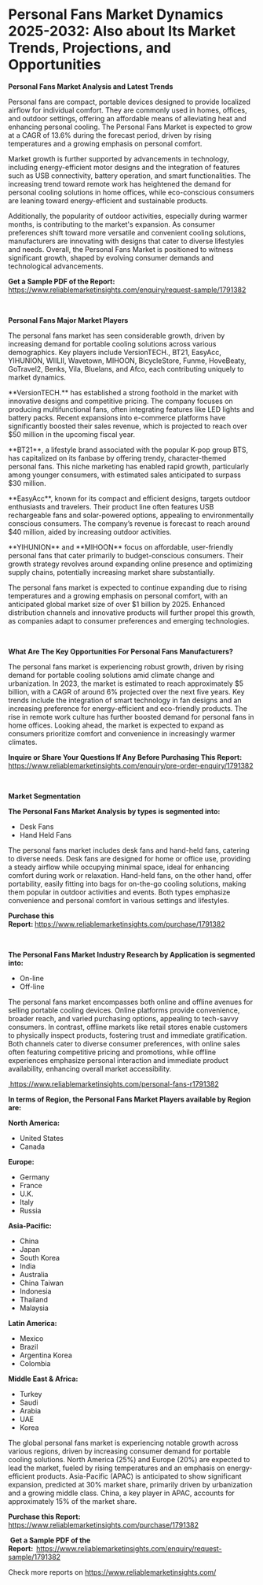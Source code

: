 <p><h1>Personal Fans Market Dynamics 2025-2032: Also about Its Market Trends, Projections, and Opportunities</h1></p><p><strong>Personal Fans Market Analysis and Latest Trends</strong></p>
<p><p>Personal fans are compact, portable devices designed to provide localized airflow for individual comfort. They are commonly used in homes, offices, and outdoor settings, offering an affordable means of alleviating heat and enhancing personal cooling. The Personal Fans Market is expected to grow at a CAGR of 13.6% during the forecast period, driven by rising temperatures and a growing emphasis on personal comfort.</p><p>Market growth is further supported by advancements in technology, including energy-efficient motor designs and the integration of features such as USB connectivity, battery operation, and smart functionalities. The increasing trend toward remote work has heightened the demand for personal cooling solutions in home offices, while eco-conscious consumers are leaning toward energy-efficient and sustainable products.</p><p>Additionally, the popularity of outdoor activities, especially during warmer months, is contributing to the market's expansion. As consumer preferences shift toward more versatile and convenient cooling solutions, manufacturers are innovating with designs that cater to diverse lifestyles and needs. Overall, the Personal Fans Market is positioned to witness significant growth, shaped by evolving consumer demands and technological advancements.</p></p>
<p><strong>Get a Sample PDF of the Report:&nbsp;</strong> <a href="https://www.reliablemarketinsights.com/enquiry/request-sample/1791382?utm_campaign=2888&utm_medium=2&utm_source=Github&utm_content=ia&utm_term=04042025&utm_id=personal-fans">https://www.reliablemarketinsights.com/enquiry/request-sample/1791382</a></p>
<p>&nbsp;</p>
<p><strong>Personal Fans Major Market Players</strong></p>
<p><p>The personal fans market has seen considerable growth, driven by increasing demand for portable cooling solutions across various demographics. Key players include VersionTECH., BT21, EasyAcc, YIHUNION, WIILII, Wavetown, MIHOON, BicycleStore, Funme, HoveBeaty, GoTravel2, Benks, Vila, Bluelans, and Afco, each contributing uniquely to market dynamics.</p><p>**VersionTECH.** has established a strong foothold in the market with innovative designs and competitive pricing. The company focuses on producing multifunctional fans, often integrating features like LED lights and battery packs. Recent expansions into e-commerce platforms have significantly boosted their sales revenue, which is projected to reach over $50 million in the upcoming fiscal year.</p><p>**BT21**, a lifestyle brand associated with the popular K-pop group BTS, has capitalized on its fanbase by offering trendy, character-themed personal fans. This niche marketing has enabled rapid growth, particularly among younger consumers, with estimated sales anticipated to surpass $30 million.</p><p>**EasyAcc**, known for its compact and efficient designs, targets outdoor enthusiasts and travelers. Their product line often features USB rechargeable fans and solar-powered options, appealing to environmentally conscious consumers. The company’s revenue is forecast to reach around $40 million, aided by increasing outdoor activities.</p><p>**YIHUNION** and **MIHOON** focus on affordable, user-friendly personal fans that cater primarily to budget-conscious consumers. Their growth strategy revolves around expanding online presence and optimizing supply chains, potentially increasing market share substantially.</p><p>The personal fans market is expected to continue expanding due to rising temperatures and a growing emphasis on personal comfort, with an anticipated global market size of over $1 billion by 2025. Enhanced distribution channels and innovative products will further propel this growth, as companies adapt to consumer preferences and emerging technologies.</p></p>
<p>&nbsp;</p>
<p><strong>What Are The Key Opportunities For Personal Fans Manufacturers?</strong></p>
<p><p>The personal fans market is experiencing robust growth, driven by rising demand for portable cooling solutions amid climate change and urbanization. In 2023, the market is estimated to reach approximately $5 billion, with a CAGR of around 6% projected over the next five years. Key trends include the integration of smart technology in fan designs and an increasing preference for energy-efficient and eco-friendly products. The rise in remote work culture has further boosted demand for personal fans in home offices. Looking ahead, the market is expected to expand as consumers prioritize comfort and convenience in increasingly warmer climates.</p></p>
<p><strong>Inquire or Share Your Questions If Any Before Purchasing This Report:</strong> <a href="https://www.reliablemarketinsights.com/enquiry/pre-order-enquiry/1791382?utm_campaign=2888&utm_medium=2&utm_source=Github&utm_content=ia&utm_term=04042025&utm_id=personal-fans">https://www.reliablemarketinsights.com/enquiry/pre-order-enquiry/1791382</a></p>
<p>&nbsp;</p>
<p><strong>Market Segmentation</strong></p>
<p><strong>The Personal Fans Market Analysis by types is segmented into:</strong></p>
<p><ul><li>Desk Fans</li><li>Hand Held Fans</li></ul></p>
<p><p>The personal fans market includes desk fans and hand-held fans, catering to diverse needs. Desk fans are designed for home or office use, providing a steady airflow while occupying minimal space, ideal for enhancing comfort during work or relaxation. Hand-held fans, on the other hand, offer portability, easily fitting into bags for on-the-go cooling solutions, making them popular in outdoor activities and events. Both types emphasize convenience and personal comfort in various settings and lifestyles.</p></p>
<p><strong>Purchase this Report:&nbsp;</strong><a href="https://www.reliablemarketinsights.com/purchase/1791382?utm_campaign=2888&utm_medium=2&utm_source=Github&utm_content=ia&utm_term=04042025&utm_id=personal-fans">https://www.reliablemarketinsights.com/purchase/1791382</a></p>
<p>&nbsp;</p>
<p><strong>The Personal Fans Market Industry Research by Application is segmented into:</strong></p>
<p><ul><li>On-line</li><li>Off-line</li></ul></p>
<p><p>The personal fans market encompasses both online and offline avenues for selling portable cooling devices. Online platforms provide convenience, broader reach, and varied purchasing options, appealing to tech-savvy consumers. In contrast, offline markets like retail stores enable customers to physically inspect products, fostering trust and immediate gratification. Both channels cater to diverse consumer preferences, with online sales often featuring competitive pricing and promotions, while offline experiences emphasize personal interaction and immediate product availability, enhancing overall market accessibility.</p></p>
<p><a href="https://www.reliablemarketinsights.com/personal-fans-r1791382?utm_campaign=2888&utm_medium=2&utm_source=Github&utm_content=ia&utm_term=04042025&utm_id=personal-fans">&nbsp;https://www.reliablemarketinsights.com/personal-fans-r1791382</a></p>
<p><strong>In terms of Region, the Personal Fans Market Players available by Region are:</strong></p>
<p>
    <p> <strong> North America: </strong>
        <ul>
            <li>United States</li>
            <li>Canada</li>
        </ul>
        </p> 
    <p> <strong> Europe: </strong>
        <ul>
            <li>Germany</li>
            <li>France</li>
            <li>U.K.</li>
            <li>Italy</li>
            <li>Russia</li>
        </ul>
        </p> 
    <p> <strong> Asia-Pacific: </strong>
        <ul>
            <li>China</li>
            <li>Japan</li>
            <li>South Korea</li>
            <li>India</li>
            <li>Australia</li>
            <li>China Taiwan</li>
            <li>Indonesia</li>
            <li>Thailand</li>
            <li>Malaysia</li>
        </ul>
        </p> 
    <p> <strong> Latin America: </strong>
        <ul>
            <li>Mexico</li>
            <li>Brazil</li>
            <li>Argentina Korea</li>
            <li>Colombia</li>
        </ul>
        </p> 
    <p> <strong> Middle East & Africa: </strong>
        <ul>
            <li>Turkey</li>
            <li>Saudi</li>
            <li>Arabia</li>
            <li>UAE</li>
            <li>Korea</li>
        </ul>
    </p>
    </p>
<p><p>The global personal fans market is experiencing notable growth across various regions, driven by increasing consumer demand for portable cooling solutions. North America (25%) and Europe (20%) are expected to lead the market, fueled by rising temperatures and an emphasis on energy-efficient products. Asia-Pacific (APAC) is anticipated to show significant expansion, predicted at 30% market share, primarily driven by urbanization and a growing middle class. China, a key player in APAC, accounts for approximately 15% of the market share.</p></p>
<p><strong>Purchase this Report: </strong><a href="https://www.reliablemarketinsights.com/purchase/1791382?utm_campaign=2888&utm_medium=2&utm_source=Github&utm_content=ia&utm_term=04042025&utm_id=personal-fans">https://www.reliablemarketinsights.com/purchase/1791382</a></p>
<p>&nbsp;<strong>Get a Sample PDF of the Report:&nbsp;&nbsp;</strong><a href="https://www.reliablemarketinsights.com/enquiry/request-sample/1791382?utm_campaign=2888&utm_medium=2&utm_source=Github&utm_content=ia&utm_term=04042025&utm_id=personal-fans">https://www.reliablemarketinsights.com/enquiry/request-sample/1791382</a></p>
<p><strong></strong></p>
<p>Check more reports on <a href="https://www.reliablemarketinsights.com/?utm_campaign=2888&utm_medium=2&utm_source=Github&utm_content=ia&utm_term=04042025&utm_id=personal-fans">https://www.reliablemarketinsights.com/</a></p>